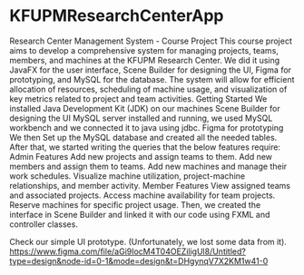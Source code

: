 # KFUPMResearchCenterApp
Research Center Management System - Course Project
This course project aims to develop a comprehensive system for managing projects, teams, members, and machines at the KFUPM Research Center. We did it using JavaFX for the user interface, Scene Builder for designing the UI, Figma for prototyping, and MySQL for the database. The system will allow for efficient allocation of resources, scheduling of machine usage, and visualization of key metrics related to project and team activities.
Getting Started
We installed Java Development Kit (JDK) on our machines
Scene Builder for designing the UI
MySQL server installed and running, we used MySQL workbench and we connected it to java using jdbc.
Figma for prototyping
We then Set up the MySQL database and created all the needed tables.
After that, we started writing the queries that the below features require:
Admin Features
Add new projects and assign teams to them.
Add new members and assign them to teams.
Add new machines and manage their work schedules.
Visualize machine utilization, project-machine relationships, and member activity.
Member Features
View assigned teams and associated projects.
Access machine availability for team projects.
Reserve machines for specific project usage.
Then, we created the interface in Scene Builder and linked it with our code using FXML and controller classes.

Check our simple UI prototype. (Unfortunately, we lost some data from it).
https://www.figma.com/file/aGi9IocM4T04OEZiligUl8/Untitled?type=design&node-id=0-1&mode=design&t=DHgynqV7X2KM1w41-0
